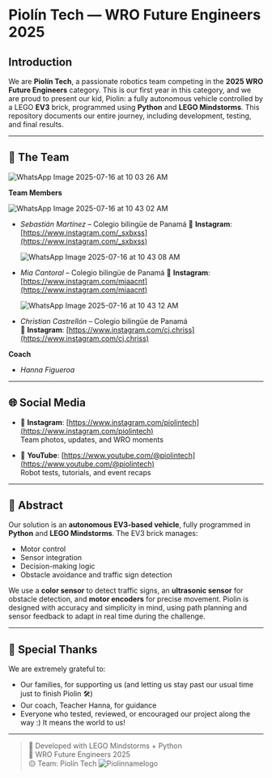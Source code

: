 # Piolín Tech — WRO Future Engineers 2025

## Introduction  
We are **Piolín Tech**, a passionate robotics team competing in the **2025 WRO Future Engineers** category. This is our first year in this category, and we are proud to present our kid, Piolin: a fully autonomous vehicle controlled by a LEGO **EV3** brick, programmed using **Python** and **LEGO Mindstorms**. This repository documents our entire journey, including development, testing, and final results.

---

## 👥 The Team
![WhatsApp Image 2025-07-16 at 10 03 26 AM](https://github.com/user-attachments/assets/bd89da0c-0658-4490-af61-8b7dbece88ac)

**Team Members**

![WhatsApp Image 2025-07-16 at 10 43 02 AM](https://github.com/user-attachments/assets/b11aaff5-3de3-4762-b0c1-a0094b9cf4e7)
- *Sebastián Martínez* – Colegio bilingüe de Panamá
        📸 **Instagram**: [https://www.instagram.com/_sxbxss](https://www.instagram.com/_sxbxss)
  
  ![WhatsApp Image 2025-07-16 at 10 43 08 AM](https://github.com/user-attachments/assets/dc507a8b-f1c1-435e-9df6-96d2e11e0cba)
- *Mia Cantoral* – Colegio bilingüe de Panamá
      📸 **Instagram**: [https://www.instagram.com/miaacnt](https://www.instagram.com/miaacnt)
  
  ![WhatsApp Image 2025-07-16 at 10 43 12 AM](https://github.com/user-attachments/assets/0b5f11e1-4c58-45dd-b63a-45f6c2c5726a)
- *Christian Castrellón* – Colegio bilingüe de Panamá  
      📸 **Instagram**: [https://www.instagram.com/cj.chriss](https://www.instagram.com/cj.chriss)
  
**Coach**
- *Hanna Figueroa*  
---

## 🌐 Social Media  

- 📸 **Instagram**: [https://www.instagram.com/piolintech](https://www.instagram.com/piolintech)  
  Team photos, updates, and WRO moments

- 🎥 **YouTube**: [https://www.youtube.com/@piolintech](https://www.youtube.com/@piolintech)  
  Robot tests, tutorials, and event recaps

---

## 🧠 Abstract  
Our solution is an **autonomous EV3-based vehicle**, fully programmed in **Python** and **LEGO Mindstorms**. The EV3 brick manages:
- Motor control  
- Sensor integration  
- Decision-making logic  
- Obstacle avoidance and traffic sign detection

We use a **color sensor** to detect traffic signs, an **ultrasonic sensor** for obstacle detection, and **motor encoders** for precise movement. Piolin is designed with accuracy and simplicity in mind, using path planning and sensor feedback to adapt in real time during the challenge.

---

## 🙏 Special Thanks  

We are extremely grateful to:
- Our families, for supporting us (and letting us stay past our usual time just to finish Piolin 🛠️)
- Our coach, Teacher Hanna, for guidance
- Everyone who tested, reviewed, or encouraged our project along the way :) It means the world to us!

---

> 🔧 Developed with LEGO Mindstorms + Python  
> 🚗 WRO Future Engineers 2025  
> 🟡 Team: Piolín Tech
 ![Piolinnamelogo](https://github.com/user-attachments/assets/52f05714-a390-4bb6-b9da-3e7e7d36c532)

